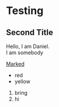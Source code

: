 # Testing

## Second Title
Hello, I am Daniel.<br>
I am somebody

[Marked](http://marked.js.org/)
* red
* yellow

1. bring
2. hi
